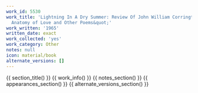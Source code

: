 ```yaml
---
work_id: 5530
work_title: 'Lightning In A Dry Summer: Review Of John William Corrington, &quot;The
  Anatomy of Love and Other Poems&quot;'
work_written: '1965'
written_date: exact
work_collected: 'yes'
work_category: Other
notes: null
icon: material/book
alternate_versions: []
---
```


{{ section_title() }}
{{ work_info() }}
{{ notes_section() }}
{{ appearances_section() }}
{{ alternate_versions_section() }}